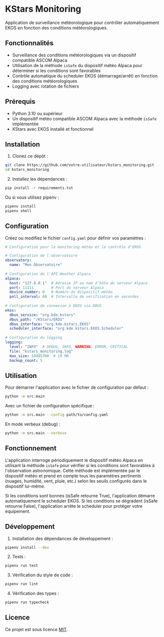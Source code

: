 # KStars Monitoring

Application de surveillance météorologique pour contrôler automatiquement EKOS en fonction des conditions météorologiques.

## Fonctionnalités

- Surveillance des conditions météorologiques via un dispositif compatible ASCOM Alpaca
- Utilisation de la méthode `isSafe` du dispositif météo Alpaca pour déterminer si les conditions sont favorables
- Contrôle automatique du scheduler EKOS (démarrage/arrêt) en fonction des conditions météorologiques
- Logging avec rotation de fichiers

## Prérequis

- Python 3.10 ou supérieur
- Un dispositif météo compatible ASCOM Alpaca avec la méthode `isSafe` implémentée
- KStars avec EKOS installé et fonctionnel

## Installation

1. Clonez ce dépôt :
```bash
git clone https://github.com/votre-utilisateur/kstars_monitoring.git
cd kstars_monitoring
```

2. Installez les dépendances :
```bash
pip install -r requirements.txt
```

Ou si vous utilisez pipenv :
```bash
pipenv install
pipenv shell
```

## Configuration

Créez ou modifiez le fichier `config.yaml` pour définir vos paramètres :

```yaml
# Configuration pour le monitoring météo et le contrôle d'EKOS

# Configuration de l'observatoire
observatory:
  name: "Mon Observatoire"
  
# Configuration de l'API Weather Alpaca
alpaca:
  host: "127.0.0.1"  # Adresse IP ou nom d'hôte du serveur Alpaca
  port: 11111        # Port du serveur Alpaca
  device_number: 0   # Numéro du dispositif météo
  poll_interval: 60  # Intervalle de vérification en secondes
  
# Configuration de connexion à EKOS via DBUS
ekos:
  dbus_service: "org.kde.kstars"
  dbus_path: "/KStars/EKOS"
  dbus_interface: "org.kde.kstars.EKOS"
  scheduler_interface: "org.kde.kstars.EKOS.Scheduler"
  
# Configuration du logging
logging:
  level: "INFO"  # DEBUG, INFO, WARNING, ERROR, CRITICAL
  file: "kstars_monitoring.log"
  max_size: 10485760  # 10 MB
  backup_count: 5
```

## Utilisation

Pour démarrer l'application avec le fichier de configuration par défaut :

```bash
python -m src.main
```

Avec un fichier de configuration spécifique :

```bash
python -m src.main --config path/to/config.yaml
```

En mode verbeux (debug) :

```bash
python -m src.main --verbose
```

## Fonctionnement

L'application interroge périodiquement le dispositif météo Alpaca en utilisant la méthode `isSafe` pour vérifier si les conditions sont favorables à l'observation astronomique. Cette méthode est implémentée par le dispositif météo et prend en compte tous les paramètres pertinents (nuages, humidité, vent, pluie, etc.) selon les seuils configurés dans le dispositif lui-même.

Si les conditions sont bonnes (isSafe retourne True), l'application démarre automatiquement le scheduler EKOS. Si les conditions se dégradent (isSafe retourne False), l'application arrête le scheduler pour protéger votre équipement.

## Développement

1. Installation des dépendances de développement :
```bash
pipenv install --dev
```

2. Tests :
```bash
pipenv run test
```

3. Vérification du style de code :
```bash
pipenv run lint
```

4. Vérification des types :
```bash
pipenv run typecheck
```

## Licence

Ce projet est sous licence [MIT](LICENSE). 